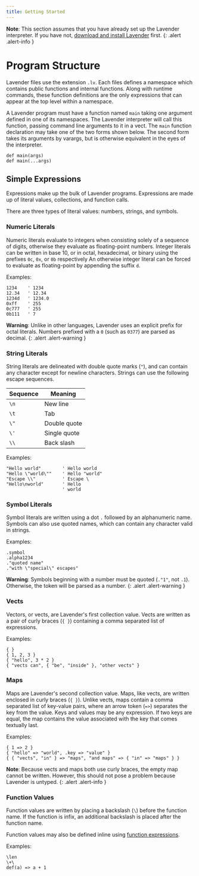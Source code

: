 ```yaml
---
title: Getting Started
---
```


**Note**: This section assumes that you have already set up the Lavender interpreter.
If you have not, [download and install Lavender](index.html#installation) first.
{: .alert .alert-info }

# Program Structure

Lavender files use the extension `.lv`. Each files defines a namespace which contains
public functions and internal functions. Along with runtime commands, these function definitions
are the only expressions that can appear at the top level within a namespace.

A Lavender program must have a function named `main` taking one argument defined
in one of its namespaces. The Lavender interpreter will call this function, passing
command line arguments to it in a vect. The `main` function declaration may take
one of the two forms shown below. The second form takes its arguments by varargs,
but is otherwise equivalent in the eyes of the interpreter.
```
def main(args)
def main(...args)
```

## Simple Expressions

Expressions make up the bulk of Lavender programs. Expressions are made up of
literal values, collections, and function calls.

There are three types of literal values: numbers, strings, and symbols.

### Numeric Literals

Numeric literals evaluate to integers when consisting solely of a sequence of digits, otherwise
they evaluate as floating-point numbers. Integer literals can be written in base 10,
or in octal, hexadecimal, or binary using the prefixes `0c`, `0x`, or `0b` respectively
An otherwise integer literal can be forced to evaluate as floating-point by appending
the suffix `d`.

Examples:
```
1234    ' 1234
12.34   ' 12.34
1234d   ' 1234.0
0xff    ' 255
0c777   ' 255
0b111   ' 7
```

**Warning**: Unlike in other languages, Lavender uses an explicit prefix for octal literals.
Numbers prefixed with a `0` (such as `0377`) are parsed as decimal.
{: .alert .alert-warning }

### String Literals

String literals are delineated with double quote marks (`"`), and can contain
any character except for newline characters. Strings can use the following escape
sequences.

Sequence | Meaning
---------|--------
`\n` | New line
`\t` | Tab
`\"` | Double quote
`\'` | Single quote
`\\` | Back slash

Examples:
```
"Hello world"        ' Hello world
"Hello \"world\""    ' Hello "world"
"Escape \\"          ' Escape \
"Hello\nworld"       ' Hello
                     ' world
```

### Symbol Literals

Symbol literals are written using a dot `.` followed by an alphanumeric
name. Symbols can also use quoted names, which can contain any character valid
in strings.

Examples:
```
.symbol
.alpha1234
."quoted name"
."with \"special\" escapes"
```
**Warning**: Symbols beginning with a number must be quoted (`."1"`, not `.1`).
Otherwise, the token will be parsed as a number.
{: .alert .alert-warning }

### Vects

Vectors, or vects, are Lavender's first collection value. Vects are written as
a pair of curly braces (`{ }`) containing a comma separated list of expressions.

Examples:
```
{ }
{ 1, 2, 3 }
{ "hello", 3 * 2 }
{ "vects can", { "be", "inside" }, "other vects" }
```

### Maps

Maps are Lavender's second collection value. Maps, like vects, are written
enclosed in curly braces (`{ }`). Unlike vects, maps contain a comma separated
list of key-value pairs, where an arrow token (`=>`) separates the key from the
value. Keys and values may be any expression. If two keys are equal, the map
contains the value associated with the key that comes textually last.

Examples:
```
{ 1 => 2 }
{ "hello" => "world", .key => "value" }
{ { "vects", "in" } => "maps", "and maps" => { "in" => "maps" } }
```

**Note**: Because vects and maps both use curly braces, the empty map cannot
be written. However, this should not pose a problem because Lavender is untyped.
{: .alert .alert-info }

### Function Values

Function values are written by placing a backslash (`\`) before the function name.
If the function is infix, an additional backslash is placed after the function name.

Function values may also be defined inline using [function expressions](functions.html).

Examples:
```
\len
\+\
def(a) => a + 1
```
